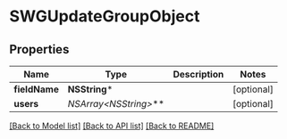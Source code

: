 # SWGUpdateGroupObject

## Properties
Name | Type | Description | Notes
------------ | ------------- | ------------- | -------------
**fieldName** | **NSString*** |  | [optional] 
**users** | **NSArray&lt;NSString*&gt;*** |  | [optional] 

[[Back to Model list]](../README.md#documentation-for-models) [[Back to API list]](../README.md#documentation-for-api-endpoints) [[Back to README]](../README.md)


